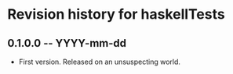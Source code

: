 # Revision history for haskellTests

## 0.1.0.0 -- YYYY-mm-dd

* First version. Released on an unsuspecting world.
